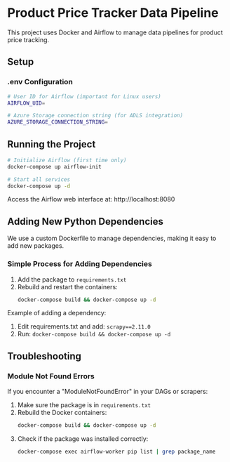 # Product Price Tracker Data Pipeline

This project uses Docker and Airflow to manage data pipelines for product price tracking.

## Setup

### .env Configuration

```bash
# User ID for Airflow (important for Linux users)
AIRFLOW_UID=

# Azure Storage connection string (for ADLS integration)
AZURE_STORAGE_CONNECTION_STRING=
```

## Running the Project

```bash
# Initialize Airflow (first time only)
docker-compose up airflow-init

# Start all services
docker-compose up -d
```

Access the Airflow web interface at: http://localhost:8080

## Adding New Python Dependencies

We use a custom Dockerfile to manage dependencies, making it easy to add new packages.

### Simple Process for Adding Dependencies

1. Add the package to `requirements.txt`
2. Rebuild and restart the containers:
   ```bash
   docker-compose build && docker-compose up -d
   ```

Example of adding a dependency:

1. Edit requirements.txt and add: `scrapy==2.11.0`
2. Run: `docker-compose build && docker-compose up -d`

## Troubleshooting

### Module Not Found Errors

If you encounter a "ModuleNotFoundError" in your DAGs or scrapers:

1. Make sure the package is in `requirements.txt`
2. Rebuild the Docker containers:
   ```bash
   docker-compose build && docker-compose up -d
   ```
3. Check if the package was installed correctly:
   ```bash
   docker-compose exec airflow-worker pip list | grep package_name
   ```
